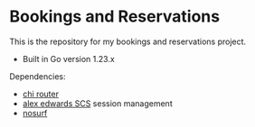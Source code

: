 # Bookings and Reservations

This is the repository for my bookings and reservations project.

- Built in Go version 1.23.x

Dependencies:

- [chi router](https://github.com/go-chi/chi)
- [alex edwards SCS](https://github.com/alexedwards/scs/v2) session management
- [nosurf](https://github.com/justinas/nosurf)